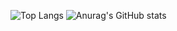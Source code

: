 ![Top Langs](https://github-readme-stats.vercel.app/api/top-langs/?username=Masahito-I&theme=vue-dark&&layout=compact&count_private=true&hide=html) ![Anurag's GitHub stats](https://github-readme-stats.vercel.app/api?username=Masahito-I&count_private=true&theme=tokyonight)
<!--
**Masahito-I/Masahito-I** is a ✨ _special_ ✨ repository because its `README.md` (this file) appears on your GitHub profile.

Here are some ideas to get you started:

- 🔭 I’m currently working on ...
- 🌱 I’m currently learning ...
- 👯 I’m looking to collaborate on ...
- 🤔 I’m looking for help with ...
- 💬 Ask me about ...
- 📫 How to reach me: ...
- 😄 Pronouns: ...
- ⚡ Fun fact: ...
-->
